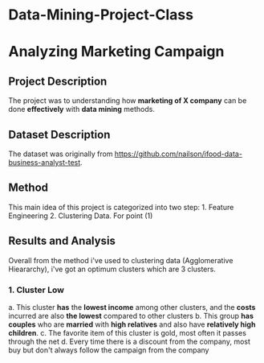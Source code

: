 # Data-Mining-Project-Class
# Analyzing Marketing Campaign

## Project Description
The project was to understanding how **marketing of X company** can be done **effectively** with **data mining** methods. 

## Dataset Description
The dataset was originally from https://github.com/nailson/ifood-data-business-analyst-test.

## Method
This main idea of this project is categorized into two step: 1. Feature Engineering 2. Clustering Data. For point (1) 


## Results and Analysis
Overall from the method i've used to clustering data (Agglomerative Hieararchy), i've got an optimum clusters which are 3 clusters. 
### 1. Cluster Low 
</sup> a. This cluster **has** the **lowest income** among other clusters, and the **costs** incurred are also **the lowest** compared to other clusters
</sup> b. This group **has couples** who are **married** with **high relatives** and also have **relatively high children**.
</sup> c. The favorite item of this cluster is gold, most often it passes through the net
</sup> d. Every time there is a discount from the company, most buy but don't always follow the campaign from the company
